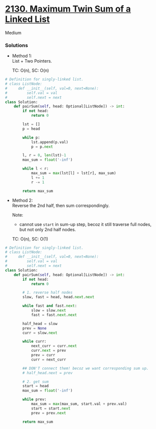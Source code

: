 # [2130. Maximum Twin Sum of a Linked List](https://leetcode.com/problems/maximum-twin-sum-of-a-linked-list/description/?envType=study-plan-v2&envId=leetcode-75)

Medium

### Solutions

- Method 1:\
  List + Two Pointers.

  TC: O(n), SC: O(n)

```python
# Definition for singly-linked list.
# class ListNode:
#     def __init__(self, val=0, next=None):
#         self.val = val
#         self.next = next
class Solution:
    def pairSum(self, head: Optional[ListNode]) -> int:
        if not head:
            return 0

        lst = []   
        p = head

        while p:
            lst.append(p.val)
            p = p.next

        l, r = 0, len(lst)-1
        max_sum = float('-inf')

        while l < r:
            max_sum = max(lst[l] + lst[r], max_sum)
            l += 1
            r -= 1

        return max_sum
```

- Method 2:\
  Reverse the 2nd half, then sum correspondingly.

  Note:
  - cannot use `start` in sum-up step, becoz it still traverse full nodes, but not only 2nd half nodes.

  TC: O(n), SC: O(1)

```python
# Definition for singly-linked list.
# class ListNode:
#     def __init__(self, val=0, next=None):
#         self.val = val
#         self.next = next
class Solution:
    def pairSum(self, head: Optional[ListNode]) -> int:
        if not head:
            return 0

        # 1. reverse half nodes
        slow, fast = head, head.next.next

        while fast and fast.next:
            slow = slow.next
            fast = fast.next.next

        half_head = slow
        prev = None
        curr = slow.next

        while curr:
            next_curr = curr.next
            curr.next = prev
            prev = curr
            curr = next_curr

        ## DON'T connect them! becoz we want corresponding sum up.
        # half_head.next = prev 

        # 2. get sum
        start = head
        max_sum = float('-inf')

        while prev:
            max_sum = max(max_sum, start.val + prev.val)
            start = start.next
            prev = prev.next

        return max_sum
```
